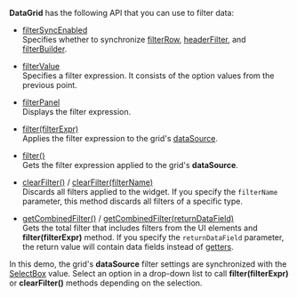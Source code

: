 **DataGrid** has the following API that you can use to filter data:

- [filterSyncEnabled](/Documentation/ApiReference/UI_Widgets/dxDataGrid/Configuration/#filterSyncEnabled)     
Specifies whether to synchronize [filterRow](/Documentation/ApiReference/UI_Widgets/dxDataGrid/Configuration/filterRow/), [headerFilter](/Documentation/ApiReference/UI_Widgets/dxDataGrid/Configuration/headerFilter/), and [filterBuilder](/Documentation/ApiReference/UI_Widgets/dxDataGrid/Configuration/#filterBuilder).

- [filterValue](/Documentation/ApiReference/UI_Widgets/dxDataGrid/Configuration/#filterValue)       
Specifies a filter expression. It consists of the option values from the previous point. 

- [filterPanel](/Documentation/ApiReference/UI_Widgets/dxDataGrid/Configuration/filterPanel/)       
Displays the filter expression.

- [filter(filterExpr)](/Documentation/ApiReference/UI_Widgets/dxDataGrid/Methods/#filterfilterExpr)        
Applies the filter expression to the grid's [dataSource](/Documentation/ApiReference/UI_Widgets/dxDataGrid/Configuration/#dataSource).

- [filter()](/Documentation/ApiReference/UI_Widgets/dxDataGrid/Methods/#filter)      
Gets the filter expression applied to the grid's **dataSource**.

- [clearFilter()](/Documentation/ApiReference/UI_Widgets/dxDataGrid/Methods/#clearFilter) / [clearFilter(filterName)](/Documentation/ApiReference/UI_Widgets/dxDataGrid/Methods/#clearFilterfilterName)       
Discards all filters applied to the widget. If you specify the `filterName` parameter, this method discards all filters of a specific type.

- [getCombinedFilter()](https://js.devexpress.com/Documentation/ApiReference/UI_Widgets/dxDataGrid/Methods/#getCombinedFilter) / [getCombinedFilter(returnDataField)](/Documentation/ApiReference/UI_Widgets/dxDataGrid/Methods/#getCombinedFilterreturnDataField)       
Gets the total filter that includes filters from the UI elements and **filter(filterExpr)** method. If you specify the `returnDataField` parameter, the return value will contain data fields instead of [getters](/Documentation/Guide/Data_Binding/Data_Layer/#Getters_And_Setters).

In this demo, the grid's **dataSource** filter settings are synchronized with the [SelectBox](/Documentation/ApiReference/UI_Widgets/dxSelectBox/) value. Select an option in a drop-down list to call **filter(filterExpr)** or **clearFilter()** methods depending on the selection.